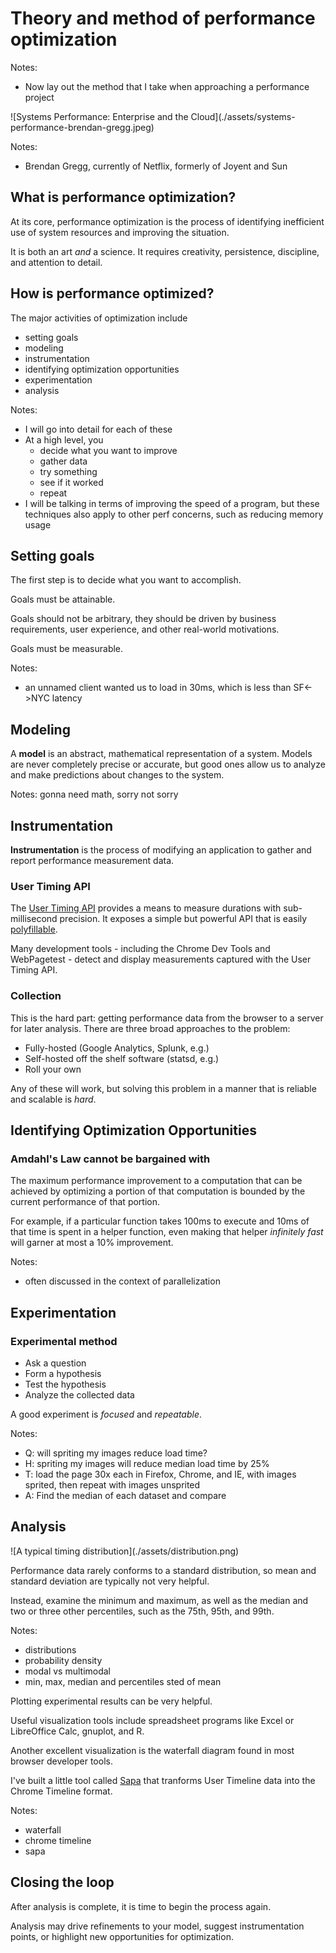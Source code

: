 # Theory and method of performance optimization

Notes:
- Now lay out the method that I take when approaching a performance project


<div class="center-image">
![Systems Performance: Enterprise and the Cloud](./assets/systems-performance-brendan-gregg.jpeg)
</div>

Notes:
- Brendan Gregg, currently of Netflix, formerly of Joyent and Sun


## What is performance optimization?


At its core, performance optimization is the process of identifying inefficient
use of system resources and improving the situation.

It is both an art *and* a science. It requires creativity, persistence,
discipline, and attention to detail.


## How is performance optimized?

The major activities of optimization include

- setting goals
- modeling
- instrumentation
- identifying optimization opportunities
- experimentation
- analysis

Notes:
- I will go into detail for each of these
- At a high level, you
  - decide what you want to improve
  - gather data
  - try something
  - see if it worked
  - repeat
- I will be talking in terms of improving the speed of a program, but these
  techniques also apply to other perf concerns, such as reducing memory usage


## Setting goals

The first step is to decide what you want to accomplish.

Goals must be attainable.

Goals should not be arbitrary, they should be driven by business requirements,
user experience, and other real-world motivations.

Goals must be measurable.

Notes:
- an unnamed client wanted us to load in 30ms, which is less than SF<->NYC
  latency


## Modeling

A **model** is an abstract, mathematical representation of a system. Models are
never completely precise or accurate, but good ones allow us to analyze and make
predictions about changes to the system.

Notes:
gonna need math, sorry not sorry


## Instrumentation

**Instrumentation** is the process of modifying an application to gather and
report performance measurement data.


### User Timing API

The [User Timing API](http://caniuse.com/user-timing) provides a means to
measure durations with sub-millisecond precision. It exposes a simple but
powerful API that is easily
[polyfillable](https://www.npmjs.org/package/usertiming).

Many development tools - including the Chrome Dev Tools and WebPagetest - detect
and display measurements captured with the User Timing API.


### Collection

This is the hard part: getting performance data from the browser to a server for
later analysis. There are three broad approaches to the problem:

- Fully-hosted (Google Analytics, Splunk, e.g.)
- Self-hosted off the shelf software (statsd, e.g.)
- Roll your own

Any of these will work, but solving this problem in a manner that is reliable
and scalable is *hard*.


## Identifying Optimization Opportunities


### Amdahl's Law cannot be bargained with

The maximum performance improvement to a computation that can be achieved by
optimizing a portion of that computation is bounded by the current performance
of that portion.

For example, if a particular function takes 100ms to execute and 10ms of that
time is spent in a helper function, even making that helper *infinitely fast*
will garner at most a 10% improvement.

Notes:
- often discussed in the context of parallelization


## Experimentation


### Experimental method

- Ask a question
- Form a hypothesis
- Test the hypothesis
- Analyze the collected data

A good experiment is *focused* and *repeatable*.

Notes:
- Q: will spriting my images reduce load time?
- H: spriting my images will reduce median load time by 25%
- T: load the page 30x each in Firefox, Chrome, and IE, with images sprited,
  then repeat with images unsprited
- A: Find the median of each dataset and compare


## Analysis

<div class="center-image">
![A typical timing distribution](./assets/distribution.png)
</div>

Performance data rarely conforms to a standard distribution, so mean and
standard deviation are typically not very helpful.

Instead, examine the minimum and maximum, as well as the median and two or three
other percentiles, such as the 75th, 95th, and 99th.

Notes:
- distributions
- probability density
- modal vs multimodal
- min, max, median and percentiles sted of mean


Plotting experimental results can be very helpful.

Useful visualization tools include spreadsheet programs like Excel or
LibreOffice Calc, gnuplot, and R.

Another excellent visualization is the waterfall diagram found in most browser
developer tools.

I've built a little tool called [Sapa](https://github.com/lawnsea/sapa) that
tranforms User Timeline data into the Chrome Timeline format.

Notes:
- waterfall
- chrome timeline
- sapa


## Closing the loop

After analysis is complete, it is time to begin the process again.

Analysis may drive refinements to your model, suggest instrumentation points, or
highlight new opportunities for optimization.
